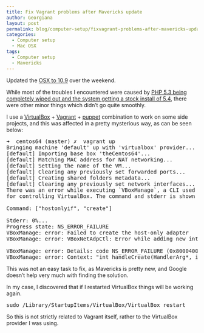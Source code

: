 ```yaml
---
title: Fix Vagrant problems after Mavericks update
author: Georgiana
layout: post
permalink: blog/computer-setup/fixvagrant-problems-after-mavericks-update/
categories:
  - Computer setup
  - Mac OSX
tags:
  - Computer setup
  - Mavericks
---
```

Updated the [OSX to 10.9][1] over the weekend.

While most of the troubles I encountered were caused by [PHP 5.3 being completely wiped out and the system getting a stock install of 5.4][2], there were other minor things which didn&#8217;t go quite smoothly.

I use a [VirtualBox][3] + [Vagrant][4] + [puppet][5] combination to work on some side projects, and this was affected in a pretty mysterious way, as can be seen below:

<pre>➜  centos64 (master) ✗  vagrant up
Bringing machine 'default' up with 'virtualbox' provider...
[default] Importing base box 'theCentos64'...
[default] Matching MAC address for NAT networking...
[default] Setting the name of the VM...
[default] Clearing any previously set forwarded ports...
[default] Creating shared folders metadata...
[default] Clearing any previously set network interfaces...
There was an error while executing `VBoxManage`, a CLI used by Vagrant
for controlling VirtualBox. The command and stderr is shown below.

Command: ["hostonlyif", "create"]

Stderr: 0%...
Progress state: NS_ERROR_FAILURE
VBoxManage: error: Failed to create the host-only adapter
VBoxManage: error: VBoxNetAdpCtl: Error while adding new interface: failed to open /dev/vboxnetctl: No such file or directory

VBoxManage: error: Details: code NS_ERROR_FAILURE (0x80004005), component HostNetworkInterface, interface IHostNetworkInterface
VBoxManage: error: Context: "int handleCreate(HandlerArg*, int, int*)" at line 68 of file VBoxManageHostonly.cpp</pre>

This was not an easy task to fix, as Mavericks is pretty new, and Google doesn&#8217;t help very much with finding the solution.

In my case, I discovered that if I restarted VirtualBox things will be working again.

<pre>sudo /Library/StartupItems/VirtualBox/VirtualBox restart</pre>

So this is not strictly related to Vagrant itself, rather to the VirtualBox provider I was using.

 [1]: http://www.apple.com/osx/whats-new/ "OSX 10.9 Mavericks "
 [2]: http://mac.appstorm.net/reviews/os-x-reviews/everything-you-need-to-know-about-os-x-mavericks/ "extended details on what is available in OSX 10.9 Mavericks"
 [3]: https://www.virtualbox.org "VirtualBox homepage"
 [4]: https://www.vagrantup.com "Vagrant homepage"
 [5]: http://puppetlabs.com "Puppet Labs homepage"
